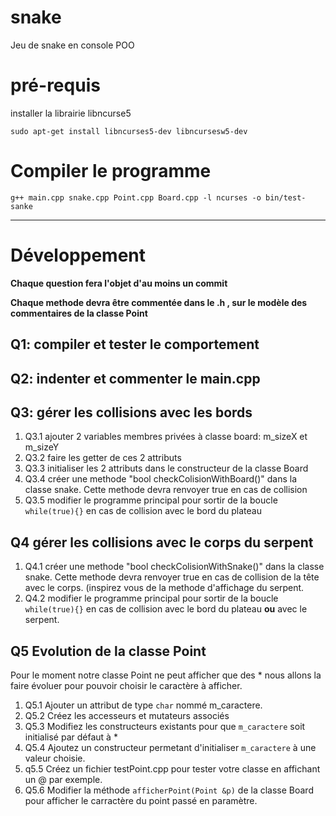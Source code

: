 # snake
Jeu de snake en console POO

# pré-requis

installer la librairie libncurse5
```
sudo apt-get install libncurses5-dev libncursesw5-dev
```
# Compiler le programme 
```
g++ main.cpp snake.cpp Point.cpp Board.cpp -l ncurses -o bin/test-sanke
```
--------

# Développement
**Chaque question fera l'objet d'au moins un commit**

**Chaque methode devra être commentée dans le .h , sur le modèle des commentaires de la classe Point** 

## Q1: compiler et tester le comportement

## Q2: indenter et commenter le main.cpp

## Q3: gérer les collisions avec les bords

1. Q3.1    ajouter 2 variables membres privées à classe board: m_sizeX et m_sizeY
2. Q3.2    faire les getter de ces 2 attributs
3. Q3.3 initialiser les 2 attributs dans le constructeur de la classe Board
4. Q3.4 créer une methode "bool checkColisionWithBoard()" dans la classe snake. Cette methode devra renvoyer true en cas de collision
5. Q3.5 modifier le programme principal pour sortir de la boucle `while(true){}` en cas de collision avec le bord du plateau

## Q4 gérer les collisions avec le corps du serpent

1. Q4.1 créer une methode "bool checkColisionWithSnake()" dans la classe snake. Cette methode devra renvoyer true en cas de collision de la tête avec le corps. (inspirez vous de la methode d'affichage du serpent.
2. Q4.2 modifier le programme principal pour sortir de la boucle `while(true){}` en cas de collision avec le bord du plateau **ou** avec le serpent.

## Q5 Evolution de la classe Point

Pour le moment notre classe Point ne peut afficher que des * nous allons la faire évoluer pour pouvoir choisir le caractère à afficher.
1. Q5.1 Ajouter un attribut de type `char` nommé m_caractere.
2. Q5.2 Créez les accesseurs et mutateurs associés
3. Q5.3 Modifiez les constructeurs existants pour que `m_caractere` soit initialisé par défaut à *
4. Q5.4 Ajoutez un constructeur permetant d'initialiser `m_caractere` à une valeur choisie.
5. q5.5 Créez un fichier testPoint.cpp pour tester votre classe en affichant un @ par exemple.
6. Q5.6 Modifier la méthode `afficherPoint(Point &p)` de la classe Board pour afficher le carractère du point passé en paramètre.

